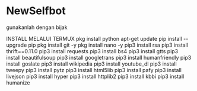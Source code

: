 # NewSelfbot
gunakanlah dengan bijak

INSTALL MELALUI TERMUX
pkg install python
apt-get update
pip install --upgrade pip
pkg install git -y
pkg install nano -y
pip3 install rsa
pip3 install thrift==0.11.0
pip3 install requests
pip3 install bs4
pip3 install gtts
pip3 install beautifulsoup
pip3 install googletrans
pip3 install humanfriendly
pip3 install goslate
pip3 install wikipedia
pip3 install youtube_dl
pip3 install tweepy
pip3 install pytz
pip3 install html5lib
pip3 install pafy
pip3 install livejson
pip3 install hyper
pip3 install httplib2
pip3 install kbbi
pip3 install humanize
